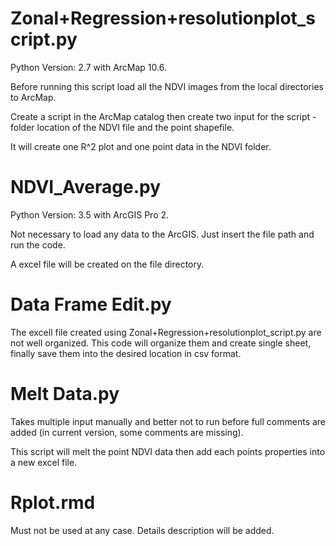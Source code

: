 # Zonal+Regression+resolutionplot_script.py
Python Version: 2.7 with ArcMap 10.6.

Before running this script load all the NDVI images from the local directories to ArcMap. 

Create a script in the ArcMap catalog then create two input for the script - folder location of the NDVI file and the point shapefile.

It will create one R^2 plot and one point data in the NDVI folder.


# NDVI_Average.py
Python Version: 3.5 with ArcGIS Pro 2.

Not necessary to load any data to the ArcGIS. Just insert the file path and run the code.

A excel file will be created on the file directory.

# Data Frame Edit.py
The excell file created using Zonal+Regression+resolutionplot_script.py are not well organized. This code will organize them and create single sheet, finally save them into the desired location in csv format.

# Melt Data.py
Takes multiple input manually and better not to run before full comments are added (in current version, some comments are missing).

This script will melt the point NDVI data then add each points properties into a new excel file.

# Rplot.rmd
Must not be used at any case. Details description will be added.
